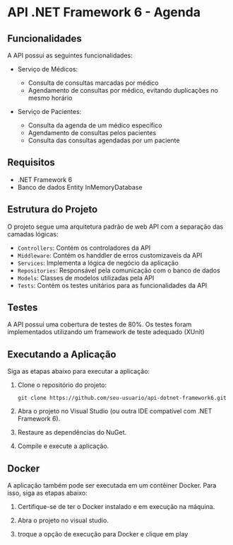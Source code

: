 # API .NET Framework 6 - Agenda

## Funcionalidades

A API possui as seguintes funcionalidades:

- Serviço de Médicos:
  - Consulta de consultas marcadas por médico
  - Agendamento de consultas por médico, evitando duplicações no mesmo horário

- Serviço de Pacientes:
  - Consulta da agenda de um médico específico
  - Agendamento de consultas pelos pacientes
  - Consulta das consultas agendadas por um paciente

## Requisitos

- .NET Framework 6
- Banco de dados Entity InMemoryDatabase

## Estrutura do Projeto

O projeto segue uma arquitetura padrão de web API com a separação das camadas lógicas:

- `Controllers`: Contém os controladores da API
- `Middleware`: Contém os handdler de erros customizaveis da API
- `Services`: Implementa a lógica de negócio da aplicação
- `Repositories`: Responsável pela comunicação com o banco de dados
- `Models`: Classes de modelos utilizadas pela API
- `Tests`: Contém os testes unitários para as funcionalidades da API

## Testes

A API possui uma cobertura de testes de 80%. Os testes foram implementados utilizando um framework de teste adequado (XUnit)


## Executando a Aplicação

Siga as etapas abaixo para executar a aplicação:

1. Clone o repositório do projeto:
   ```
   git clone https://github.com/seu-usuario/api-dotnet-framework6.git
   ```

2. Abra o projeto no Visual Studio (ou outra IDE compatível com .NET Framework 6).

3. Restaure as dependências do NuGet.

4. Compile e execute a aplicação.

## Docker

A aplicação também pode ser executada em um contêiner Docker. Para isso, siga as etapas abaixo:

1. Certifique-se de ter o Docker instalado e em execução na máquina.

2. Abra o projeto no visual studio.

3. troque a opção de execução para Docker e clique em play
